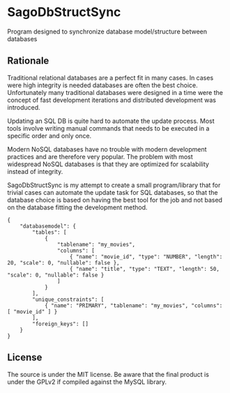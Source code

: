 # SagoDbStructSync
Program designed to synchronize database model/structure between databases

## Rationale
Traditional relational databases are a perfect fit in many cases. In cases were high integrity is needed databases are often the best choice.
Unfortunately many traditional databases were designed in a time were the concept of fast development iterations and distributed development was introduced.

Updating an SQL DB is quite hard to automate the update process. Most tools involve writing manual commands that needs to be executed in a specific order and only once.

Modern NoSQL databases have no trouble with modern development practices and are therefore very popular. The problem with most widespread NoSQL databases is that they are optimized for scalability instead of integrity.

SagoDbStructSync is my attempt to create a small program/library that for trivial cases can automate the update task for SQL databases, so that the database choice is based on having the best tool for the job and not based on the database fitting the development method.

```
{
    "databasemodel": {
        "tables": [
            {
                "tablename": "my_movies",
                "columns": [
                    { "name": "movie_id", "type": "NUMBER", "length": 20, "scale": 0, "nullable": false },
                    { "name": "title", "type": "TEXT", "length": 50, "scale": 0, "nullable": false }
                ]
            }
        ],
        "unique_constraints": [
            { "name": "PRIMARY", "tablename": "my_movies", "columns": [ "movie_id" ] }
        ],
        "foreign_keys": []
    }
}
```

## License
The source is under the MIT license. Be aware that the final product is under the GPLv2 if compiled against the MySQL library.
